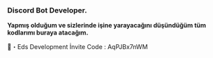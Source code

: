 ### Discord Bot Developer.

**Yapmış olduğum ve sizlerinde işine yarayacağını düşündüğüm tüm kodlarımı buraya atacağım.**

🎀・Eds Development İnvite Code : AqPJBx7nWM
